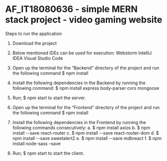 # AF_IT18080636 - simple MERN stack project - video gaming website

Steps to run the application

1.	Download the project

2.	Below mentioned IDEs can be used for execution:
	Webstorm
	IntelliJ IDEA
	Visual Studio Code

3.	Open up the terminal for the “Backend” directory of the project and run the following command
                     $ npm install

4.	Install the following dependencies in the Backend by running the following command:
               $ npm install express body-parser cors mongoose

5.	Run;
 	$ npm start 
             to start the server.

6.	Open up the terminal for the “Frontend” directory of the project and run the following command
                     $ npm install

7.	Install the following dependencies in the Frontend by running the following commands consecutively:
	a.	$ npm install axios
	b.	$ npm install --save react-router
	c.	$ npm install --save react-router-dom
	d.	$ npm install --save sweetalert2
	e.	$ npm install --save mdbreact
	f.	$ npm install node-sass –save

8.	Run;
 	$ npm start 
             to start the client.
